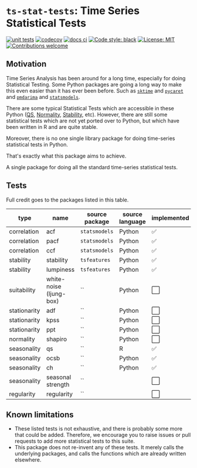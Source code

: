 # `ts-stat-tests`: Time Series Statistical Tests

<!-- [![pypi](https://img.shields.io/pypi/v/ts-eval)](https://pypi.org/project/ts-eval/) -->
<!-- [![python3](https://img.shields.io/pypi/pyversions/ts-eval)](https://www.python.org/downloads/release/python-3105/) -->
[![unit tests](https://github.com/chrimaho/ts-stat-tests/actions/workflows/codecov.yml/badge.svg)](https://github.com/chrimaho/ts-stat-tests/actions/workflows/codecov.yml)
[![codecov](https://codecov.io/gh/chrimaho/ts-stat-tests/branch/main/graph/badge.svg)](https://codecov.io/gh/chrimaho/ts-stat-tests)
[![docs ci](https://github.com/chrimaho/ts-stat-tests/actions/workflows/docs-ci.yml/badge.svg)](https://github.com/chrimaho/ts-stat-tests/actions/workflows/docs-ci.yml)
[![Code style: black](https://img.shields.io/badge/code%20style-black-000000.svg)](https://github.com/psf/black)
[![License: MIT](https://img.shields.io/pypi/l/ts-eval)](https://github.com/vshulyak/ts-eval/blob/master/LICENSE)
[![Contributions welcome](https://img.shields.io/badge/contributions-welcome-brightgreen.svg?style=flat)](https://github.com/chrimaho/ts-stat-tests/issues)


## Motivation

Time Series Analysis has been around for a long time, especially for doing Statistical Testing. Some Python packages are going a long way to make this even easier than it has ever been before. Such as [`sktime`](https://sktime.org/) and [`pycaret`](https://pycaret.org/) and [`pmdarima`](https://www.google.com/search?q=pmdarima) and [`statsmodels`](https://www.statsmodels.org/).

There are some typical Statistical Tests which are accessible in these Python ([QS](#), [Normality](#), [Stability](#), etc). However, there are still some statistical tests which are not yet ported over to Python, but which have been written in R and are quite stable.

Moreover, there is no one single library package for doing time-series statistical tests in Python.

That's exactly what this package aims to achieve.

A single package for doing all the standard time-series statistical tests.


## Tests

Full credit goes to the packages listed in this table.

type | name | source package | source language | implemented
---|---|---|---|---
correlation | acf | `statsmodels` | Python | :white_check_mark:
correlation | pacf | `statsmodels` | Python | :white_check_mark:
correlation | ccf | `statsmodels` | Python | :white_check_mark:
stability | stability | `tsfeatures` | Python | :white_check_mark:
stability | lumpiness | `tsfeatures` | Python | :white_check_mark:
suitability | white-noise (ljung-box) | `` | Python | :white_large_square:
stationarity | adf | `` | Python | :white_large_square:
stationarity | kpss | `` | Python | :white_large_square:
stationarity | ppt | `` | Python | :white_large_square:
normality | shapiro | `` | Python | :white_large_square:
seasonality | qs | `` | R | :white_check_mark:
seasonality | ocsb | `` | Python | :white_check_mark:
seasonality | ch | `` | Python | :white_check_mark:
seasonality | seasonal strength | `` |  | :white_large_square:
regularity | regularity | `` |  | :white_large_square:


## Known limitations

- These listed tests is not exhaustive, and there is probably some more that could be added. Therefore, we encourage you to raise issues or pull requests to add more statistical tests to this suite.
- This package does not re-invent any of these tests. It merely calls the underlying packages, and calls the functions which are already written elsewhere.
